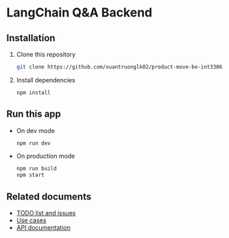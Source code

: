 # LangChain Q&A Backend

## Installation

1. Clone this repository

    ```bash
    git clone https://github.com/xuantruonglk02/product-move-be-int3306.git
    ```

2. Install dependencies
    ```bash
    npm install
    ```

## Run this app

-   On dev mode
    ```bash
    npm run dev
    ```
-   On production mode
    ```bash
    npm run build
    npm start
    ```

## Related documents

-   [TODO list and issues](https://docs.google.com/spreadsheets/d/16O6Hpk4HKbMz-q3S321XUIO1Jn-eofEtTynkNrWI9Vk/edit?usp=sharing)
-   [Use cases](https://drive.google.com/drive/folders/1Vy2fSqPsUVtUe9k_efLDFWSpzEzGFRjq?usp=sharing)
-   [API documentation](https://documenter.getpostman.com/view/24012465/2s93zFWeBz)
